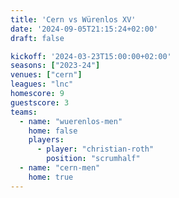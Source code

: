 ```yaml
---
title: 'Cern vs Würenlos XV'
date: '2024-09-05T21:15:24+02:00'
draft: false

kickoff: '2024-03-23T15:00:00+02:00'
seasons: ["2023-24"]
venues: ["cern"]
leagues: "lnc"
homescore: 9
guestscore: 3
teams:
  - name: "wuerenlos-men"
    home: false
    players:
      - player: "christian-roth"
        position: "scrumhalf"
  - name: "cern-men"
    home: true
---
```

